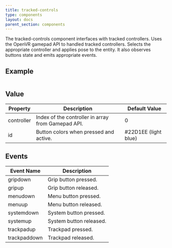 ```yaml
---
title: tracked-controls
type: components
layout: docs
parent_section: components
---
```


The tracked-controls component interfaces with tracked controllers. 
Uses the OpenVR gamepad API to handled tracked controllers. Selects the appropriate controller and applies pose to the entity. 
It also observes buttons state and emits appropriate events.


## Example

```html
```

## Value

| Property             | Description                                        | Default Value        |
|----------------------|----------------------------------------------------|----------------------|
| controller           | Index of the controller in array from Gamepad API. | 0                    |
| id                   | Button colors when pressed and active.             | #22D1EE (light blue) |

## Events

| Event Name   | Description             |
| ----------   | -----------             |
| gripdown     | Grip button pressed.    |
| gripup       | Grip button released.   |
| menudown     | Menu button pressed.    |
| menuup       | Menu button released.   |
| systemdown   | System button pressed.  |
| systemup     | System button released. |
| trackpadup   | Trackpad pressed.       |
| trackpaddown | Trackpad released.      |
